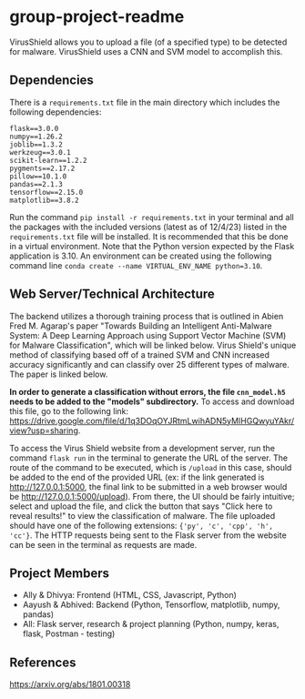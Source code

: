 # group-project-readme


VirusShield allows you to upload a file (of a specified type) to be detected for malware. VirusShield uses a CNN and SVM model to accomplish this.

## Dependencies

There is a `requirements.txt` file in the main directory which includes the following dependencies:

```
flask==3.0.0
numpy==1.26.2
joblib==1.3.2
werkzeug==3.0.1
scikit-learn==1.2.2
pygments==2.17.2
pillow==10.1.0
pandas==2.1.3
tensorflow==2.15.0
matplotlib==3.8.2
```

Run the command `pip install -r requirements.txt` in your terminal and all the packages with the included versions (latest as of 12/4/23) listed in the `requirements.txt` file will be installed. It is recommended that this be done in a virtual environment. Note that the Python version expected by the Flask application is 3.10. An environment can be created using the following command line `conda create --name VIRTUAL_ENV_NAME python=3.10`.

## Web Server/Technical Architecture

The backend utilizes a thorough training process that is outlined in Abien Fred M. Agarap's paper "Towards Building an Intelligent Anti-Malware System: A Deep Learning Approach using Support Vector Machine (SVM) for Malware Classification", which will be linked below. Virus Shield's unique method of classifying based off of a trained SVM and CNN increased accuracy significantly and can classify over 25 different types of malware. The paper is linked below.

**In order to generate a classification without errors, the file `cnn_model.h5` needs to be added to the "models" subdirectory.** To access and download this file, go to the following link: https://drive.google.com/file/d/1q3DOqOYJRtmLwihADN5yMIHGQwyuYAkr/view?usp=sharing.

To access the Virus Shield website from a development server, run the command `flask run` in the terminal to generate the URL of the server. The route of the command to be executed, which is  `/upload` in this case, should be added to the end of the provided URL (ex: if the link generated is http://127.0.0.1:5000, the final link to be submitted in a web browser would be http://127.0.0.1:5000/upload). From there, the UI should be fairly intuitive; select and upload the file, and click the button that says "Click here to reveal results!" to view the classification of malware. The file uploaded should have one of the following extensions: `{'py', 'c', 'cpp', 'h', 'cc'}`. The HTTP requests being sent to the Flask server from the website can be seen in the terminal as requests are made.

## Project Members

- Ally & Dhivya: Frontend (HTML, CSS, Javascript, Python)
- Aayush & Abhived: Backend (Python, Tensorflow, matplotlib, numpy, pandas)
- All: Flask server, research & project planning (Python, numpy, keras, flask, Postman - testing)

## References 
https://arxiv.org/abs/1801.00318


